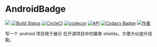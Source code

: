 # AndroidBadge

[![](https://jitpack.io/v/gdky005/AndroidBadge.svg)](https://jitpack.io/#gdky005/AndroidBadge) [![Build Status](https://travis-ci.org/gdky005/AndroidBadge.svg?branch=master)](https://travis-ci.org/gdky005/AndroidBadge) [![CircleCI](https://circleci.com/gh/gdky005/AndroidBadge/tree/master.svg?style=svg)](https://circleci.com/gh/gdky005/AndroidBadge/tree/master) [![codecov](https://codecov.io/gh/gdky005/AndroidBadge/branch/master/graph/badge.svg)](https://codecov.io/gh/gdky005/AndroidBadge) [![API](https://img.shields.io/badge/API-14%2B-blue.svg?style=flat)](https://android-arsenal.com/api?level=14) [![Codacy Badge](https://api.codacy.com/project/badge/Grade/a7021936874e43448e605ef32c136669)](https://www.codacy.com/app/gdky005/AndroidBadge?utm_source=github.com&amp;utm_medium=referral&amp;utm_content=gdky005/AndroidBadge&amp;utm_campaign=Badge_Grade) [![作者](https://img.shields.io/badge/%E4%BD%9C%E8%80%85-gdky005-7AD6FD.svg)](http://www.gdky005.com)

写一个 android 项目用于展示 在开源项目中的徽章 shields。方便大伙提升技能。
